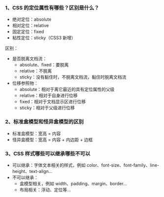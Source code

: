 ### 1、CSS 的定位属性有哪些？区别是什么？

- 绝对定位：absolute
- 相对定位：relative
- 固定定位：fixed
- 粘性定位：sticky（CSS3 新增）

区别：

- 是否脱离文档流：
  - absolute、fixed：要脱离
  - relative：不脱离
  - sticky：没有黏住时，不脱离文档流，黏住时脱离文档流
- 位移参照物：
  - absolute：相对于离它最近的具有定位属性的父级
  - relative：相对于自身进行位移
  - fixed：相对于文档显示区进行位移
  - sticky：相对于父级进行位移

### 2、标准盒模型和怪异盒模型的区别

- 标准盒模型：宽高 = 内容
- 怪异盒模型：宽高 = 内容 + 内边距 + 边框

### 3、CSS 样式哪些可以继承哪些不可以

- 可以继承：字体文本相关的样式，例如 color、font-size、font-family、line-height、text-align...
- 不可以继承：
  - 盒模型相关，例如 width、padding、margin、border...
  - 布局相关：浮动、定位等...